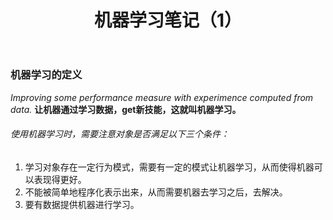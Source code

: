 ﻿---
layout: post
title: 机器学习笔记（1）
tags: 机器学习 
---


### 机器学习的定义
*Improving some performance measure with experimence computed from data.*
**让机器通过学习数据，get新技能，这就叫机器学习。**
###### 使用机器学习时，需要注意对象是否满足以下三个条件：
1. 学习对象存在一定行为模式，需要有一定的模式让机器学习，从而使得机器可以表现得更好。
2. 不能被简单地程序化表示出来，从而需要机器去学习之后，去解决。
3. 要有数据提供机器进行学习。






